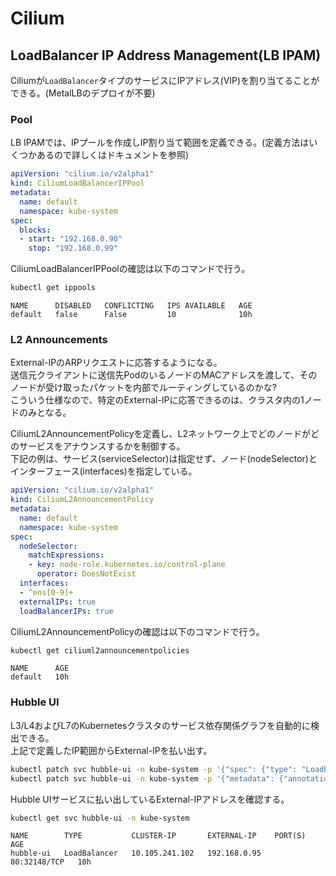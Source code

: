 # Cilium
## LoadBalancer IP Address Management(LB IPAM)
Ciliumが`LoadBalancer`タイプのサービスにIPアドレス(VIP)を割り当てることができる。(MetalLBのデプロイが不要)
### Pool
LB IPAMでは、IPプールを作成しIP割り当て範囲を定義できる。(定義方法はいくつかあるので詳しくはドキュメントを参照)
```yaml
apiVersion: "cilium.io/v2alpha1"
kind: CiliumLoadBalancerIPPool
metadata:
  name: default
  namespace: kube-system
spec:
  blocks:
  - start: "192.168.0.90"
    stop: "192.168.0.99"
```
CiliumLoadBalancerIPPoolの確認は以下のコマンドで行う。
```sh
kubectl get ippools
```
```
NAME      DISABLED   CONFLICTING   IPS AVAILABLE   AGE
default   false      False         10              10h
```
### L2 Announcements
External-IPのARPリクエストに応答するようになる。  
送信元クライアントに送信先PodのいるノードのMACアドレスを渡して、そのノードが受け取ったパケットを内部でルーティングしているのかな?  
こういう仕様なので、特定のExternal-IPに応答できるのは、クラスタ内の1ノードのみとなる。  

CiliumL2AnnouncementPolicyを定義し、L2ネットワーク上でどのノードがどのサービスをアナウンスするかを制御する。  
下記の例は、サービス(serviceSelector)は指定せず、ノード(nodeSelector)とインターフェース(interfaces)を指定している。
```yaml
apiVersion: "cilium.io/v2alpha1"
kind: CiliumL2AnnouncementPolicy
metadata:
  name: default
  namespace: kube-system
spec:
  nodeSelector:
    matchExpressions:
    - key: node-role.kubernetes.io/control-plane
      operator: DoesNotExist
  interfaces:
  - ^ens[0-9]+
  externalIPs: true
  loadBalancerIPs: true
```
CiliumL2AnnouncementPolicyの確認は以下のコマンドで行う。
```sh
kubectl get ciliuml2announcementpolicies
```
```
NAME      AGE
default   10h
```
### Hubble UI
L3/L4およびL7のKubernetesクラスタのサービス依存関係グラフを自動的に検出できる。  
上記で定義したIP範囲からExternal-IPを払い出す。
```sh
kubectl patch svc hubble-ui -n kube-system -p '{"spec": {"type": "LoadBalancer"}}'
kubectl patch svc hubble-ui -n kube-system -p '{"metadata": {"annotations": {"lbipam.cilium.io/ips": "192.168.0.95"}}}'
```
Hubble UIサービスに払い出しているExternal-IPアドレスを確認する。
```sh
kubectl get svc hubble-ui -n kube-system
```
```
NAME        TYPE           CLUSTER-IP       EXTERNAL-IP    PORT(S)        AGE
hubble-ui   LoadBalancer   10.105.241.102   192.168.0.95   80:32148/TCP   10h
```
